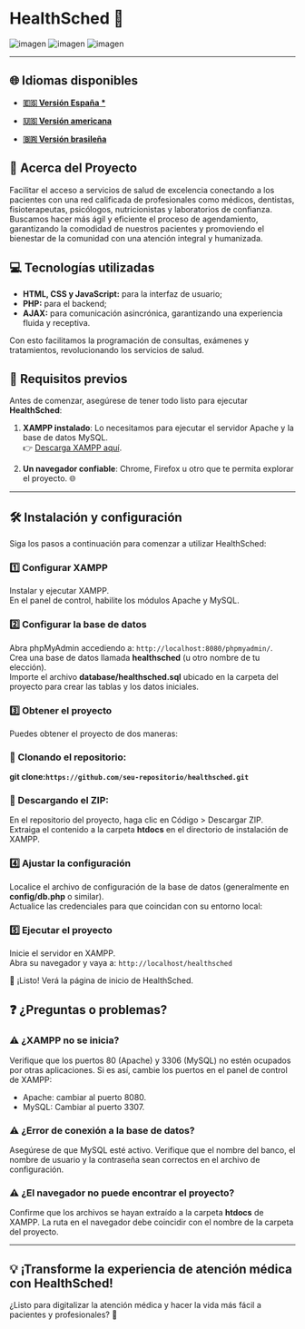 # HealthSched 🏥

![imagen](https://github.com/user-attachments/assets/783a5b43-0818-4f81-b5e4-7f7a0add243f)
![imagen](https://github.com/user-attachments/assets/5b5bc460-c49d-49a5-a988-3ffd9caac7e1)
![imagen](https://github.com/user-attachments/assets/6f8b2539-476e-477a-a214-5cf214446764)

---

## 🌐 Idiomas disponibles

- **[🇪🇸 Versión España *](https://github.com/Karlos-Eduardo-Mrqs/Scheduling_Project-HealthSched/blob/main/README-ES.md)**

- **[🇺🇸 Versión americana](https://github.com/Karlos-Eduardo-Mrqs/Scheduling_Project-HealthSched/blob/main/README.md)**

- **[🇧🇷 Versión brasileña](https://github.com/Karlos-Eduardo-Mrqs/Scheduling_Project-HealthSched/blob/main/README-BR.md)**

## 🌟 Acerca del Proyecto

Facilitar el acceso a servicios de salud de excelencia conectando a los pacientes con una red calificada de profesionales como médicos, dentistas, fisioterapeutas, psicólogos, nutricionistas y laboratorios de confianza.  
Buscamos hacer más ágil y eficiente el proceso de agendamiento, garantizando la comodidad de nuestros pacientes y promoviendo el bienestar de la comunidad con una atención integral y humanizada.

## 💻 Tecnologías utilizadas

- **HTML, CSS y JavaScript:** para la interfaz de usuario;
- **PHP:** para el backend;
- **AJAX:** para comunicación asincrónica, garantizando una experiencia fluida y receptiva.

Con esto facilitamos la programación de consultas, exámenes y tratamientos, revolucionando los servicios de salud.

## 🚀 Requisitos previos  

Antes de comenzar, asegúrese de tener todo listo para ejecutar **HealthSched**:

1. **XAMPP instalado**: Lo necesitamos para ejecutar el servidor Apache y la base de datos MySQL.  
   👉 [Descarga XAMPP aquí](https://www.apachefriends.org/index.html).

2. **Un navegador confiable**: Chrome, Firefox u otro que te permita explorar el proyecto. 🌐  

---

## 🛠️ Instalación y configuración

Siga los pasos a continuación para comenzar a utilizar HealthSched:

### 1️⃣ Configurar XAMPP

Instalar y ejecutar XAMPP.  
En el panel de control, habilite los módulos Apache y MySQL.

### 2️⃣ Configurar la base de datos

Abra phpMyAdmin accediendo a: ``http://localhost:8080/phpmyadmin/``.  
Crea una base de datos llamada **healthsched** (u otro nombre de tu elección).  
Importe el archivo **database/healthsched.sql** ubicado en la carpeta del proyecto para crear las tablas y los datos iniciales.

### 3️⃣ Obtener el proyecto

Puedes obtener el proyecto de dos maneras:

### 🔸 Clonando el repositorio:

**git clone: ​​​​``https://github.com/seu-repositorio/healthsched.git``**

### 🔸 Descargando el ZIP:

En el repositorio del proyecto, haga clic en Código > Descargar ZIP.  
Extraiga el contenido a la carpeta **htdocs** en el directorio de instalación de XAMPP.

### 4️⃣ Ajustar la configuración

Localice el archivo de configuración de la base de datos (generalmente en **config/db.php** o similar).  
Actualice las credenciales para que coincidan con su entorno local:

### 5️⃣ Ejecutar el proyecto

Inicie el servidor en XAMPP.  
Abra su navegador y vaya a: ``http://localhost/healthsched``

🎉 ¡Listo! Verá la página de inicio de HealthSched.

## ❓ ¿Preguntas o problemas?

### ⚠️ ¿XAMPP no se inicia?

Verifique que los puertos 80 (Apache) y 3306 (MySQL) no estén ocupados por otras aplicaciones. Si es así, cambie los puertos en el panel de control de XAMPP:

- Apache: cambiar al puerto 8080.
- MySQL: Cambiar al puerto 3307.

### ⚠️ ¿Error de conexión a la base de datos?

Asegúrese de que MySQL esté activo. Verifique que el nombre del banco, el nombre de usuario y la contraseña sean correctos en el archivo de configuración.

### ⚠️ ¿El navegador no puede encontrar el proyecto?

Confirme que los archivos se hayan extraído a la carpeta **htdocs** de XAMPP. La ruta en el navegador debe coincidir con el nombre de la carpeta del proyecto.

---

## 💡 ¡Transforme la experiencia de atención médica con HealthSched!

¿Listo para digitalizar la atención médica y hacer la vida más fácil a pacientes y profesionales? 🚀

